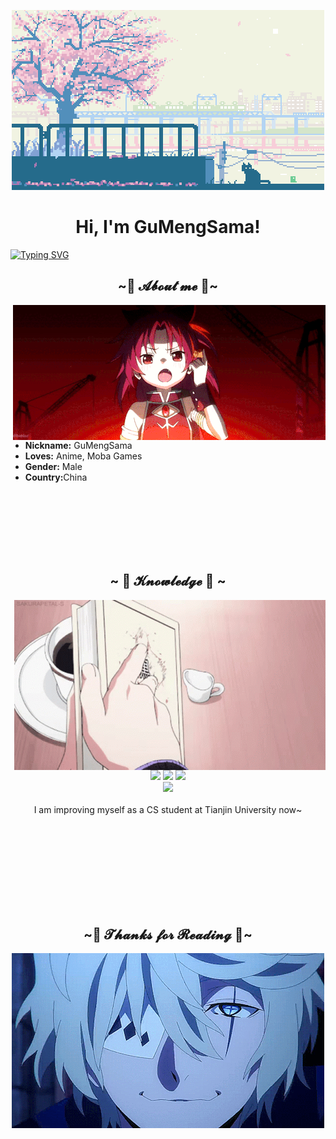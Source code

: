 <p align="center">
  <img src="Banner.gif" alt="Banner">
</p>


<h1 align="center">Hi, I'm GuMengSama!</h1>

[![Typing SVG](https://readme-typing-svg.demolab.com?font=Fira+Code&pause=1000&random=false&width=435&lines=Welcome+to+my+homepage)](https://git.io/typing-svg)

<h2 align="center">~🍓 𝓐𝓫𝓸𝓾𝓽 𝓶𝓮 🍓~</h2>

<div align="center">
<img src="1.gif" align="right">
</div>

* <b>Nickname:</b> GuMengSama
* <b>Loves:</b> Anime, Moba Games
* <b>Gender:</b> Male
* <b>Country:</b>China

<br><br><br><br><br><br>
<div><h2 align="center">~ 📇 𝓚𝓷𝓸𝔀𝓵𝓮𝓭𝓰𝓮 📇 ~</h2>
</div>

<div align="center">
<img src="Knowledge.gif" align="right">
</div>
<p align="center"><img src="https://img.shields.io/badge/Python-%231DA1F2?style=for-the-badge&logo=Python&logoColor=white"/> <img src="https://img.shields.io/badge/C%2B%2B-%2313368a?style=for-the-badge&logo=c%2B%2B&logoColor=white"/> <img src="https://img.shields.io/badge/git%20-%23F05033?&style=for-the-badge&logo=git&logoColor=white"/> <br> <img src="https://img.shields.io/badge/Pytorch-%23ee4c2c?style=for-the-badge&logo=pytorch&logoColor=white"/> <br><br>I am improving myself as a CS student at Tianjin University now~
</p>


<br><br><br><br><br><br><br><br>

<h2 align="center">~💞 𝓣𝓱𝓪𝓷𝓴𝓼 𝓯𝓸𝓻 𝓡𝓮𝓪𝓭𝓲𝓷𝓰 💞~</h2>

<div align="center">
<img src="Bottom.gif" align="center">
</div>
